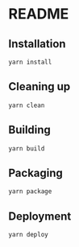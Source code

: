 # README

## Installation

```
yarn install
```

## Cleaning up

```
yarn clean
```

## Building

```
yarn build
```

## Packaging

```
yarn package
```

## Deployment

```
yarn deploy
```
